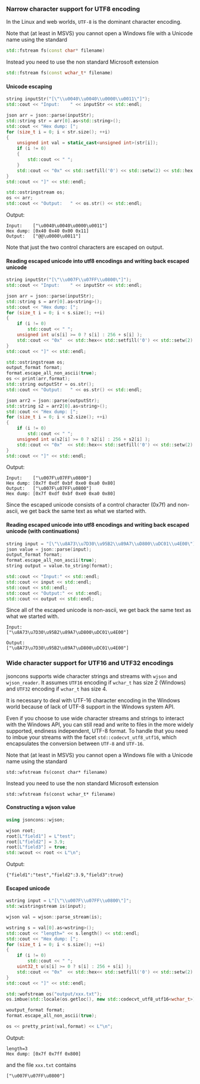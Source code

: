 ### Narrow character support for UTF8 encoding

In the Linux and web worlds, `UTF-8` is the dominant character encoding.

Note that (at least in MSVS) you cannot open a Windows file with a Unicode name using the standard 
```c++
std::fstream fs(const char* filename)
```
Instead you need to use the non standard Microsoft extension
```c++
std::fstream fs(const wchar_t* filename)
```

#### Unicode escaping
```c++
string inputStr("[\"\\u0040\\u0040\\u0000\\u0011\"]");
std::cout << "Input:    " << inputStr << std::endl;

json arr = json::parse(inputStr);
std::string str = arr[0].as<std::string>();
std::cout << "Hex dump: [";
for (size_t i = 0; i < str.size(); ++i)
{
    unsigned int val = static_cast<unsigned int>(str[i]);
    if (i != 0)
    {
        std::cout << " ";
    }
    std::cout << "0x" << std::setfill('0') << std::setw(2) << std::hex << val;
}
std::cout << "]" << std::endl;

std::ostringstream os;
os << arr;
std::cout << "Output:   " << os.str() << std::endl;
```

Output:

```
Input:    ["\u0040\u0040\u0000\u0011"]
Hex dump: [0x40 0x40 0x00 0x11]
Output:   ["@@\u0000\u0011"]
```
Note that just the two control characters are escaped on output.

#### Reading escaped unicode into utf8 encodings and writing back escaped unicode
```c++
string inputStr("[\"\\u007F\\u07FF\\u0800\"]");
std::cout << "Input:    " << inputStr << std::endl;

json arr = json::parse(inputStr);
std::string s = arr[0].as<string>();
std::cout << "Hex dump: [";
for (size_t i = 0; i < s.size(); ++i)
{
    if (i != 0)
        std::cout << " ";
    unsigned int u(s[i] >= 0 ? s[i] : 256 + s[i] );
    std::cout << "0x"  << std::hex<< std::setfill('0') << std::setw(2) << u;
}
std::cout << "]" << std::endl;

std::ostringstream os;
output_format format;
format.escape_all_non_ascii(true);
os << print(arr,format);
std::string outputStr = os.str();
std::cout << "Output:   " << os.str() << std::endl;

json arr2 = json::parse(outputStr);
std::string s2 = arr2[0].as<string>();
std::cout << "Hex dump: [";
for (size_t i = 0; i < s2.size(); ++i)
{
    if (i != 0)
        std::cout << " ";
    unsigned int u(s2[i] >= 0 ? s2[i] : 256 + s2[i] );
    std::cout << "0x"  << std::hex<< std::setfill('0') << std::setw(2) << u;
}
std::cout << "]" << std::endl;
```

Output:

```
Input:    ["\u007F\u07FF\u0800"]
Hex dump: [0x7f 0xdf 0xbf 0xe0 0xa0 0x80]
Output:   ["\u007F\u07FF\u0800"]
Hex dump: [0x7f 0xdf 0xbf 0xe0 0xa0 0x80]
```
Since the escaped unicode consists of a control character (0x7f) and non-ascii, we get back the same text as what we started with.

#### Reading escaped unicode into utf8 encodings and writing back escaped unicode (with continuations)
```c++
string input = "[\"\\u8A73\\u7D30\\u95B2\\u89A7\\uD800\\uDC01\\u4E00\"]";
json value = json::parse(input);
output_format format;
format.escape_all_non_ascii(true);
string output = value.to_string(format);

std::cout << "Input:" << std::endl;
std::cout << input << std::endl;
std::cout << std::endl;
std::cout << "Output:" << std::endl;
std::cout << output << std::endl;
```
Since all of the escaped unicode is non-ascii, we get back the same text as what we started with.
```
Input:
["\u8A73\u7D30\u95B2\u89A7\uD800\uDC01\u4E00"]

Output:
["\u8A73\u7D30\u95B2\u89A7\uD800\uDC01\u4E00"]
```
### Wide character support for UTF16 and UTF32 encodings

jsoncons supports wide character strings and streams with `wjson` and `wjson_reader`. It assumes `UTF16` encoding if `wchar_t` has size 2 (Windows) and `UTF32` encoding if `wchar_t` has size 4.

It is necessary to deal with UTF-16 character encoding in the Windows world because of lack of UTF-8 support in the Windows system API. 

Even if you choose to use wide character streams and strings to interact with the Windows API, you can still read and write to files in the more widely supported, endiness independent, UTF-8 format. To handle that you need to imbue your streams with the facet `std::codecvt_utf8_utf16`, which encapsulates the conversion between `UTF-8` and `UTF-16`.

Note that (at least in MSVS) you cannot open a Windows file with a Unicode name using the standard 

    std::wfstream fs(const char* filename)

Instead you need to use the non standard Microsoft extension

    std::wfstream fs(const wchar_t* filename)

#### Constructing a wjson value
```c++
using jsoncons::wjson;

wjson root;
root[L"field1"] = L"test";
root[L"field2"] = 3.9;
root[L"field3"] = true;
std::wcout << root << L"\n";
```
Output:
```
{"field1":"test","field2":3.9,"field3":true}
```
#### Escaped unicode
```c++
wstring input = L"[\"\\u007F\\u07FF\\u0800\"]";
std::wistringstream is(input);

wjson val = wjson::parse_stream(is);

wstring s = val[0].as<wstring>();
std::cout << "length=" << s.length() << std::endl;
std::cout << "Hex dump: [";
for (size_t i = 0; i < s.size(); ++i)
{
    if (i != 0)
        std::cout << " ";
    uint32_t u(s[i] >= 0 ? s[i] : 256 + s[i] );
    std::cout << "0x"  << std::hex<< std::setfill('0') << std::setw(2) << u;
}
std::cout << "]" << std::endl;

std::wofstream os("output/xxx.txt");
os.imbue(std::locale(os.getloc(), new std::codecvt_utf8_utf16<wchar_t>));

woutput_format format;
format.escape_all_non_ascii(true);

os << pretty_print(val,format) << L"\n";
```
Output:
```
length=3
Hex dump: [0x7f 0x7ff 0x800]
```
and the file `xxx.txt` contains
```    
["\u007F\u07FF\u0800"]    
```
